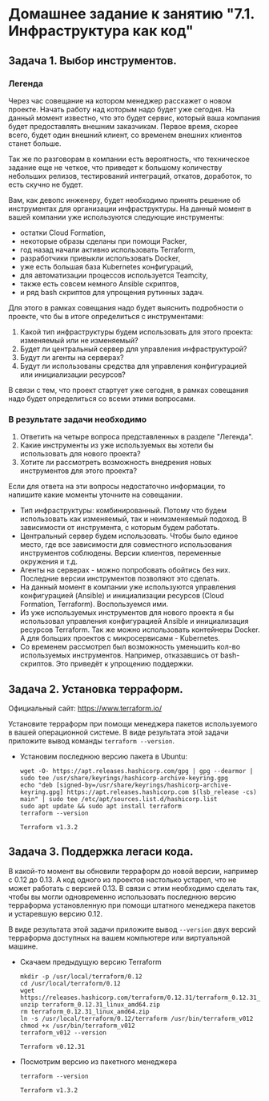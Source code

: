 # Домашнее задание к занятию "7.1. Инфраструктура как код"

## Задача 1. Выбор инструментов. 
 
### Легенда
 
Через час совещание на котором менеджер расскажет о новом проекте. Начать работу над которым надо 
будет уже сегодня. 
На данный момент известно, что это будет сервис, который ваша компания будет предоставлять внешним заказчикам.
Первое время, скорее всего, будет один внешний клиент, со временем внешних клиентов станет больше.

Так же по разговорам в компании есть вероятность, что техническое задание еще не четкое, что приведет к большому
количеству небольших релизов, тестирований интеграций, откатов, доработок, то есть скучно не будет.  
   
Вам, как девопс инженеру, будет необходимо принять решение об инструментах для организации инфраструктуры.
На данный момент в вашей компании уже используются следующие инструменты: 
- остатки Сloud Formation, 
- некоторые образы сделаны при помощи Packer,
- год назад начали активно использовать Terraform, 
- разработчики привыкли использовать Docker, 
- уже есть большая база Kubernetes конфигураций, 
- для автоматизации процессов используется Teamcity, 
- также есть совсем немного Ansible скриптов, 
- и ряд bash скриптов для упрощения рутинных задач.  

Для этого в рамках совещания надо будет выяснить подробности о проекте, что бы в итоге определиться с инструментами:

1. Какой тип инфраструктуры будем использовать для этого проекта: изменяемый или не изменяемый?
1. Будет ли центральный сервер для управления инфраструктурой?
1. Будут ли агенты на серверах?
1. Будут ли использованы средства для управления конфигурацией или инициализации ресурсов? 
 
В связи с тем, что проект стартует уже сегодня, в рамках совещания надо будет определиться со всеми этими вопросами.

### В результате задачи необходимо

1. Ответить на четыре вопроса представленных в разделе "Легенда". 
1. Какие инструменты из уже используемых вы хотели бы использовать для нового проекта? 
1. Хотите ли рассмотреть возможность внедрения новых инструментов для этого проекта? 

Если для ответа на эти вопросы недостаточно информации, то напишите какие моменты уточните на совещании.


- Тип инфраструктуры: комбинированный. Потому что будем использовать как изменяемый, так и неимзменяемый подоход. В зависимости от инструмента, с которым будем работать.
- Центральный сервер будем использовать. Чтобы было единое место, где все зависимости для совместного использования инструментов соблюдены. Версии клиентов, переменные окружения и т.д.
- Агенты на серверах - можно попробовать обойтись без них. Последние версии инструментов позволяют это сделать.
- На данный момент в компании уже используются управления конфигурацией (Ansible) и инициализации ресурсов (Сloud Formation, Terraform). Воспользуемся ими.
- Из уже используемых инструментов для нового проекта я бы использовал управления конфигурацией Ansible и инициализация ресурсов Terraform. Так же можно использовать контейнеры Docker. А для больших проектов с микросервисами - Kubernetes.
- Со временем рассмотрел был возможность уменьшить кол-во используемых инструментов. Например, отказавшись от bash-скриптов. Это приведёт к упрощению поддержки.


## Задача 2. Установка терраформ. 

Официальный сайт: https://www.terraform.io/

Установите терраформ при помощи менеджера пакетов используемого в вашей операционной системе.
В виде результата этой задачи приложите вывод команды `terraform --version`.

- Установим последнюю версию пакета в Ubuntu:
    ```
    wget -O- https://apt.releases.hashicorp.com/gpg | gpg --dearmor | sudo tee /usr/share/keyrings/hashicorp-archive-keyring.gpg
    echo "deb [signed-by=/usr/share/keyrings/hashicorp-archive-keyring.gpg] https://apt.releases.hashicorp.com $(lsb_release -cs) main" | sudo tee /etc/apt/sources.list.d/hashicorp.list
    sudo apt update && sudo apt install terraform
    terraform --version
    ```
    ```
    Terraform v1.3.2
    ```


## Задача 3. Поддержка легаси кода. 

В какой-то момент вы обновили терраформ до новой версии, например с 0.12 до 0.13. 
А код одного из проектов настолько устарел, что не может работать с версией 0.13. 
В связи с этим необходимо сделать так, чтобы вы могли одновременно использовать последнюю версию терраформа установленную при помощи
штатного менеджера пакетов и устаревшую версию 0.12. 

В виде результата этой задачи приложите вывод `--version` двух версий терраформа доступных на вашем компьютере 
или виртуальной машине.

- Скачаем предыдущую версию Terraform
    ```
    mkdir -p /usr/local/terraform/0.12
    cd /usr/local/terraform/0.12
    wget https://releases.hashicorp.com/terraform/0.12.31/terraform_0.12.31_linux_amd64.zip
    unzip terraform_0.12.31_linux_amd64.zip
    rm terraform_0.12.31_linux_amd64.zip
    ln -s /usr/local/terraform/0.12/terraform /usr/bin/terraform_v012
    chmod +x /usr/bin/terraform_v012
    terraform_v012 --version
    ```
    ```
    Terraform v0.12.31
    ```
- Посмотрим версию из пакетного менеджера
    ```
    terraform --version
    ```
    ```
    Terraform v1.3.2
    ```
